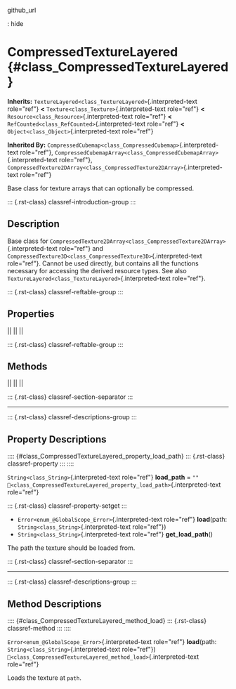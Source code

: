 github_url

:   hide

# CompressedTextureLayered {#class_CompressedTextureLayered}

**Inherits:** `TextureLayered<class_TextureLayered>`{.interpreted-text
role="ref"} **\<** `Texture<class_Texture>`{.interpreted-text
role="ref"} **\<** `Resource<class_Resource>`{.interpreted-text
role="ref"} **\<** `RefCounted<class_RefCounted>`{.interpreted-text
role="ref"} **\<** `Object<class_Object>`{.interpreted-text role="ref"}

**Inherited By:**
`CompressedCubemap<class_CompressedCubemap>`{.interpreted-text
role="ref"},
`CompressedCubemapArray<class_CompressedCubemapArray>`{.interpreted-text
role="ref"},
`CompressedTexture2DArray<class_CompressedTexture2DArray>`{.interpreted-text
role="ref"}

Base class for texture arrays that can optionally be compressed.

::: {.rst-class}
classref-introduction-group
:::

## Description

Base class for
`CompressedTexture2DArray<class_CompressedTexture2DArray>`{.interpreted-text
role="ref"} and
`CompressedTexture3D<class_CompressedTexture3D>`{.interpreted-text
role="ref"}. Cannot be used directly, but contains all the functions
necessary for accessing the derived resource types. See also
`TextureLayered<class_TextureLayered>`{.interpreted-text role="ref"}.

::: {.rst-class}
classref-reftable-group
:::

## Properties

||
||
||

::: {.rst-class}
classref-reftable-group
:::

## Methods

||
||
||

::: {.rst-class}
classref-section-separator
:::

------------------------------------------------------------------------

::: {.rst-class}
classref-descriptions-group
:::

## Property Descriptions

:::: {#class_CompressedTextureLayered_property_load_path}
::: {.rst-class}
classref-property
:::
::::

`String<class_String>`{.interpreted-text role="ref"} **load_path** =
`""`
`🔗<class_CompressedTextureLayered_property_load_path>`{.interpreted-text
role="ref"}

::: {.rst-class}
classref-property-setget
:::

- `Error<enum_@GlobalScope_Error>`{.interpreted-text role="ref"}
  **load**(path: `String<class_String>`{.interpreted-text role="ref"})
- `String<class_String>`{.interpreted-text role="ref"}
  **get_load_path**()

The path the texture should be loaded from.

::: {.rst-class}
classref-section-separator
:::

------------------------------------------------------------------------

::: {.rst-class}
classref-descriptions-group
:::

## Method Descriptions

:::: {#class_CompressedTextureLayered_method_load}
::: {.rst-class}
classref-method
:::
::::

`Error<enum_@GlobalScope_Error>`{.interpreted-text role="ref"}
**load**(path: `String<class_String>`{.interpreted-text role="ref"})
`🔗<class_CompressedTextureLayered_method_load>`{.interpreted-text
role="ref"}

Loads the texture at `path`.
